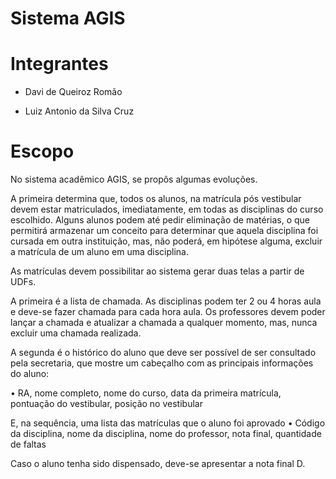 # Sistema AGIS

# Integrantes

- Davi de Queiroz Romão

- Luiz Antonio da Silva Cruz

# Escopo

No sistema acadêmico AGIS, se propôs algumas evoluções.

A primeira determina que, todos os alunos, na matrícula pós vestibular devem estar
matriculados, imediatamente, em todas as disciplinas do curso escolhido. Alguns alunos
podem até pedir eliminação de matérias, o que permitirá armazenar um conceito para
determinar que aquela disciplina foi cursada em outra instituição, mas, não poderá, em
hipótese alguma, excluir a matrícula de um aluno em uma disciplina.

As matrículas devem possibilitar ao sistema gerar duas telas a partir de UDFs.

A primeira é a lista de chamada. As disciplinas podem ter 2 ou 4 horas aula e deve-se fazer
chamada para cada hora aula. Os professores devem poder lançar a chamada e atualizar a
chamada a qualquer momento, mas, nunca excluir uma chamada realizada.

A segunda é o histórico do aluno que deve ser possível de ser consultado pela secretaria, que
mostre um cabeçalho com as principais informações do aluno:

• RA, nome completo, nome do curso, data da primeira matrícula, pontuação do
vestibular, posição no vestibular

E, na sequência, uma lista das matrículas que o aluno foi aprovado
• Código da disciplina, nome da disciplina, nome do professor, nota final, quantidade
de faltas

Caso o aluno tenha sido dispensado, deve-se apresentar a nota final D.
